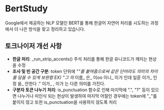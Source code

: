 # BertStudy
Google에서 제공하는 NLP 모델인 BERT를 통해 한글어 자연어 처리를 시도하는 과정에서 더 나은 방식을 찾고 정리하고 있습니다.

## 토크나이저 개선 사항
- **한글 처리**: _run_strip_accents() 주석 처리를 통해 한글 유니코드가 깨지는 현상을 수정
- **조사 및 빈 공간 구분**: token 단위에 "_"를 붙여줌으로써 같은 단어라도 의미의 차이를 담을 수 있게 보완함 EX) "그 의_ 이름_ 은_ 이oo 이니_ 이가 인데 일훈 이가_ 인정 을_ 안한다 ."  이가_ , 이가 는 다른 의미를 가진다.
- **구분자 토큰 나누기 처리**: is_punctuation 함수로 인해 마지막에 ".", "?" 등이 있으면 나누거나 미인식 되는 현상이 발생하여 마지막 어절인 경우에는 token에 "_"를 붙이지 않고 또한 is_punctuation을 사용하지 않도록 처리
